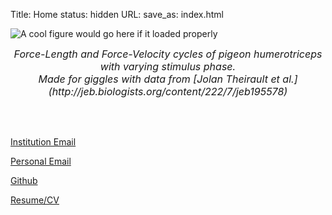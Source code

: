 Title: Home
status: hidden
URL:
save_as: index.html


![A cool figure would go here if it loaded properly](/images/WorkLoopBanner.png "I made this plot for fun from a labmate's data. Not very informative, but I love the way it looks.")
<div style="text-align: center"> <font size="3"> <em> Force-Length and Force-Velocity cycles  of pigeon humerotriceps with varying stimulus phase. <br/> Made for giggles with data from [Jolan Theirault et al.](http://jeb.biologists.org/content/222/7/jeb195578) </em> </font> </div>

<br/><br/>


[Institution Email][1]

[Personal Email][2]

[Github][3]

[Resume/CV]({static}/downloads/Resume2021.pdf)


<br/><br/>


[1]: mailto:leo.w@gatech.edu
[2]: mailto:leo@woodtx.com
[3]: https://github.com/LeoJW